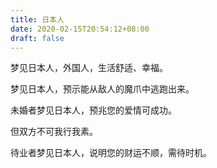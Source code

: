 ```yaml
---
title: 日本人
date: 2020-02-15T20:54:12+08:00
draft: false
---
```


梦见日本人，外国人，生活舒适、幸福。

梦见日本人，预示能从敌人的魔爪中逃跑出来。

未婚者梦见日本人，预兆您的爱情可成功。

但双方不可我行我素。

待业者梦见日本人，说明您的财运不顺，需待时机。

